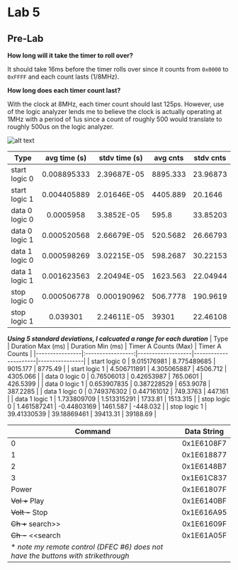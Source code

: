 Lab 5
====

## Pre-Lab

**How long will it take the timer to roll over?**

It should take 16ms before the timer rolls over since it counts from `0x0000` to `0xFFFF` and each count lasts (1/8MHz).

**How long does each timer count last?**

With the clock at 8MHz, each timer count should last 125ps. However, use of the logic analyzer lends me to believe the clock is actually operating at 1MHz with a period of 1us since a count of roughly 500 would translate to roughly 500us on the logic analyzer.

![alt text](http://i.imgur.com/rKiKi6n.png "GO ARMY, BEAT AIR FORCE")

|  Type          | avg time (s) | stdv time (s) | avg cnts | stdv cnts |
|----------------|:------------:|---------------|----------|-----------|
| start logic 0  | 0.008895333  | 2.39687E-05   | 8895.333 | 23.96873  |
| start logic 1  | 0.004405889  | 2.01646E-05   | 4405.889 | 20.1646   |
| data 0 logic 0 | 0.0005958    | 3.3852E-05    | 595.8    | 33.85203  |
| data 0 logic 1 | 0.000520568  | 2.66679E-05   | 520.5682 | 26.66793  |
| data 1 logic 0 | 0.000598269  | 3.02215E-05   | 598.2687 | 30.22153  |
| data 1 logic 1 | 0.001623563  | 2.20494E-05   | 1623.563 | 22.04944  |
| stop logic 0   | 0.000506778  | 0.000190962   | 506.7778 | 190.9619  |
| stop logic 1   | 0.039301     | 2.24611E-05   | 39301    | 22.46108  |

***Using 5 standard deviations, I calcuated a range for each duration***
|  Type          | Duration Max (ms) | Duration Min (ms) | Timer A Counts (Max) | Timer A Counts |
|----------------|:-----------------:|-------------------|----------------------|----------------|
| start logic 0  | 9.015176981       | 8.775489685       | 9015.177             | 8775.49        |
| start logic 1  | 4.506711891       | 4.305065887       | 4506.712             | 4305.066       |
| data 0 logic 0 | 0.76506013        | 0.42653987        | 765.0601             | 426.5399       |
| data 0 logic 1 | 0.653907835       | 0.387228529       | 653.9078             | 387.2285       |
| data 1 logic 0 | 0.749376302       | 0.447161012       | 749.3763             | 447.161        |
| data 1 logic 1 | 1.733809709       | 1.513315291       | 1733.81              | 1513.315       |
| stop logic 0   | 1.461587241       | -0.44803169       | 1461.587             | -448.032       |
| stop logic 1   | 39.41330539       | 39.18869461       | 39413.31             | 39188.69       |

| Command  |           Data String           |
|----------|:-------------------------------:|
| 0        | 0x1E6108F7 |
| 1        | 0x1E618877 |
| 2        | 0x1E6148B7 |
| 3        | 0x1E61C837 |
| Power      | 0x1E61807F |
| ~~Vol +~~ Play     | 0x1E6140BF |
| ~~Volt -~~ Stop     | 0x1E616A95 |
| ~~Ch +~~ search>> | 0x1E61609F |
| ~~Ch -~~ <<search | 0x1E61A05F |
| * *note my remote control (DFEC #6) does not have the buttons with strikethrough* |
